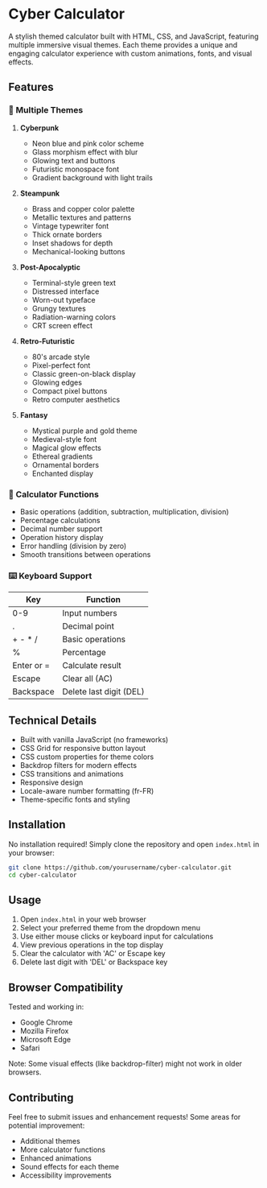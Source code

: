 # Cyber Calculator

A stylish themed calculator built with HTML, CSS, and JavaScript, featuring multiple immersive visual themes. Each theme provides a unique and engaging calculator experience with custom animations, fonts, and visual effects.


## Features

### 🎨 Multiple Themes

1. **Cyberpunk**
   - Neon blue and pink color scheme
   - Glass morphism effect with blur
   - Glowing text and buttons
   - Futuristic monospace font
   - Gradient background with light trails

2. **Steampunk**
   - Brass and copper color palette
   - Metallic textures and patterns
   - Vintage typewriter font
   - Thick ornate borders
   - Inset shadows for depth
   - Mechanical-looking buttons

3. **Post-Apocalyptic**
   - Terminal-style green text
   - Distressed interface
   - Worn-out typeface
   - Grungy textures
   - Radiation-warning colors
   - CRT screen effect

4. **Retro-Futuristic**
   - 80's arcade style
   - Pixel-perfect font
   - Classic green-on-black display
   - Glowing edges
   - Compact pixel buttons
   - Retro computer aesthetics

5. **Fantasy**
   - Mystical purple and gold theme
   - Medieval-style font
   - Magical glow effects
   - Ethereal gradients
   - Ornamental borders
   - Enchanted display

### 🧮 Calculator Functions
- Basic operations (addition, subtraction, multiplication, division)
- Percentage calculations
- Decimal number support
- Operation history display
- Error handling (division by zero)
- Smooth transitions between operations

### ⌨️ Keyboard Support
| Key           | Function                    |
|---------------|----------------------------|
| 0-9           | Input numbers              |
| .             | Decimal point              |
| + - * /       | Basic operations           |
| %             | Percentage                 |
| Enter or =    | Calculate result           |
| Escape        | Clear all (AC)             |
| Backspace     | Delete last digit (DEL)    |

## Technical Details

- Built with vanilla JavaScript (no frameworks)
- CSS Grid for responsive button layout
- CSS custom properties for theme colors
- Backdrop filters for modern effects
- CSS transitions and animations
- Responsive design
- Locale-aware number formatting (fr-FR)
- Theme-specific fonts and styling

## Installation

No installation required! Simply clone the repository and open `index.html` in your browser:

```bash
git clone https://github.com/yourusername/cyber-calculator.git
cd cyber-calculator
```

## Usage

1. Open `index.html` in your web browser
2. Select your preferred theme from the dropdown menu
3. Use either mouse clicks or keyboard input for calculations
4. View previous operations in the top display
5. Clear the calculator with 'AC' or Escape key
6. Delete last digit with 'DEL' or Backspace key

## Browser Compatibility

Tested and working in:
- Google Chrome
- Mozilla Firefox
- Microsoft Edge
- Safari

Note: Some visual effects (like backdrop-filter) might not work in older browsers.

## Contributing

Feel free to submit issues and enhancement requests! Some areas for potential improvement:
- Additional themes
- More calculator functions
- Enhanced animations
- Sound effects for each theme
- Accessibility improvements 